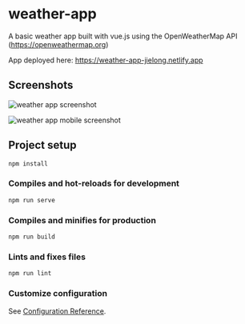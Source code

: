 # weather-app

A basic weather app built with vue.js using the OpenWeatherMap API (https://openweathermap.org) 

App deployed here: https://weather-app-jielong.netlify.app

## Screenshots

![weather app screenshot](https://i.imgur.com/XZxBgAR.png?1)

![weather app mobile screenshot](https://i.imgur.com/7OFpCnF.png?1)

## Project setup
```
npm install
```

### Compiles and hot-reloads for development
```
npm run serve
```

### Compiles and minifies for production
```
npm run build
```

### Lints and fixes files
```
npm run lint
```

### Customize configuration
See [Configuration Reference](https://cli.vuejs.org/config/).
